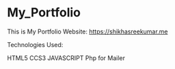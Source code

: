 # My_Portfolio
This is My Portfolio Website: https://shikhasreekumar.me

Technologies Used:

HTML5
CCS3
JAVASCRIPT
Php for Mailer
